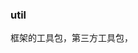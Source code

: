 <!--
 * @Descripttion: 
 * @version: v1.0.0
 * @Author: shahao
 * @Date: 2021-07-23 14:56:16
 * @LastEditors: shahao
 * @LastEditTime: 2021-07-23 14:56:48
-->
### util
框架的工具包，第三方工具包，